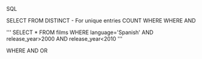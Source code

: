 SQL

SELECT
FROM
DISTINCT - For unique entries
COUNT 
WHERE
WHERE AND

'''
SELECT * 
FROM films 
WHERE language='Spanish' 
AND release_year>2000 
AND release_year<2010
''' 


WHERE AND OR
